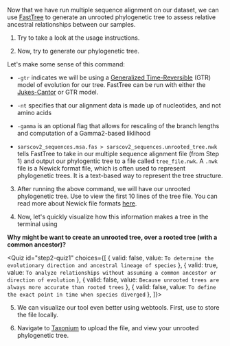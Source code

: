 <script>
import Link from "$components/Link.svelte";
import Execute from "$components/Execute.svelte";
import Quiz from "$components/Quiz.svelte";
</script>

Now that we have run multiple sequence alignment on our dataset, we can use [FastTree](https://morgannprice.github.io/fasttree/) to generate an unrooted phylogenetic tree to assess relative ancestral relationships between our samples.

1. Try <Execute command="FastTree" inline /> to
take a look at the usage instructions.

2. Now, try <Execute command="FastTree -gtr -nt -gamma sarscov2_sequences.msa.fas > sarscov2_sequences.unrooted_tree.nwk" inline /> to generate our phylogenetic tree.

Let's make some sense of this command:

- `-gtr` indicates we will be using a [Generalized Time-Reversible](https://en.wikipedia.org/wiki/Substitution_model#Generalised_time_reversible) (GTR) model of evolution for our tree. FastTree can be run with either the [Jukes-Cantor](https://en.wikipedia.org/wiki/Models_of_DNA_evolution#JC69_model_(Jukes_and_Cantor_1969)) or GTR model.

- `-nt` specifies that our alignment data is made up of nucleotides, and not amino acids

- `-gamma` is an optional flag that allows for rescaling of the branch lengths and computation of a Gamma2-based liklihood

- `sarscov2_sequences.msa.fas > sarscov2_sequences.unrooted_tree.nwk` tells FastTree to take in our multiple sequence alignment file (from Step 1) and output our phylogentic tree to a file called `tree_file.nwk`. A `.nwk` file is a Newick format file, which is often used to represent phylogenetic trees. It is a text-based way to represent the tree structure.

3. After running the above command, we will have our unrooted phylogenetic tree. Use <Execute command="head -10 tree_file.nwk" inline /> to view the first 10 lines of the tree file. You can read more about Newick file formats [here](https://en.wikipedia.org/wiki/Newick_format).

4. Now, let's quickly visualize how this information makes a tree in the terminal using <Execute command="nw_display - < tree_file.nwk" inline />


**Why might be want to create an unrooted tree, over a rooted tree (with a common ancestor)?**

<Quiz
	id="step2-quiz1"
	choices={[
		{ valid: false, value: `To determine the evolutionary direction and ancestral lineage of species` },
		{ valid: true, value: `To analyze relationships without assuming a common ancestor or direction of evolution` },
		{ valid: false, value: `Because unrooted trees are always more accurate than rooted trees` },
		{ valid: false, value: `To define the exact point in time when species diverged` },
    ]}>
	<span slot="prompt"></span>
</Quiz>

5. We can visualize our tool even better using webtools. First, use <Execute command="download tree_file.nwk" inline /> to store the file locally.
   
6. Navigate to [Taxonium](https://taxonium.org/?xType=x_dist) to upload the file, and view your unrooted phylogenetic tree. 
